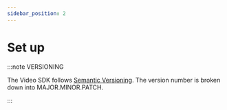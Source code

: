 ```yaml
---
sidebar_position: 2
---
```


# Set up

:::note VERSIONING

The Video SDK follows [Semantic Versioning](https://semver.org/). The version number is broken down into MAJOR.MINOR.PATCH.

:::
